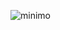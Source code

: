 ![minimo](https://github.com/yuankong666/Ultimate-RAT-Collection/assets/128066597/8f6a8e9d-f193-48b4-bffb-3754cf05fabe)
